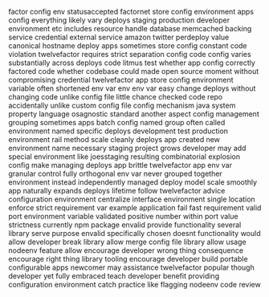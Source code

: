 factor config env statusaccepted factornet store config environment apps config everything likely vary deploys staging production developer environment etc includes resource handle database memcached backing service credential external service amazon twitter perdeploy value canonical hostname deploy apps sometimes store config constant code violation twelvefactor requires strict separation config code config varies substantially across deploys code litmus test whether app config correctly factored code whether codebase could made open source moment without compromising credential twelvefactor app store config environment variable often shortened env var env env var easy change deploys without changing code unlike config file little chance checked code repo accidentally unlike custom config file config mechanism java system property language osagnostic standard another aspect config management grouping sometimes apps batch config named group often called environment named specific deploys development test production environment rail method scale cleanly deploys app created new environment name necessary staging project grows developer may add special environment like joesstaging resulting combinatorial explosion config make managing deploys app brittle twelvefactor app env var granular control fully orthogonal env var never grouped together environment instead independently managed deploy model scale smoothly app naturally expands deploys lifetime follow twelvefactor advice configuration environment centralize interface environment single location enforce strict requirement var example application fail fast requirement valid port environment variable validated positive number within port value strictness currently npm package envalid provide functionality several library serve purpose envalid specifically chosen doesnt functionality would allow developer break library allow merge config file library allow usage nodeenv feature allow encourage developer wrong thing consequence encourage right thing library tooling encourage developer build portable configurable apps newcomer may assistance twelvefactor popular though developer yet fully embraced teach developer benefit providing configuration environment catch practice like flagging nodeenv code review